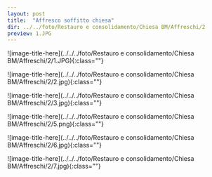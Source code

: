 ```yaml
---
layout: post
title:  "Affresco soffitto chiesa"
dir: ../../foto/Restauro e consolidamento/Chiesa BM/Affreschi/2
preview: 1.JPG
---
```


![image-title-here](../../../foto/Restauro e consolidamento/Chiesa BM/Affreschi/2/1.JPG){:class=""}

![image-title-here](../../../foto/Restauro e consolidamento/Chiesa BM/Affreschi/2/2.jpg){:class=""}

![image-title-here](../../../foto/Restauro e consolidamento/Chiesa BM/Affreschi/2/3.jpg){:class=""}

![image-title-here](../../../foto/Restauro e consolidamento/Chiesa BM/Affreschi/2/5.png){:class=""}

![image-title-here](../../../foto/Restauro e consolidamento/Chiesa BM/Affreschi/2/6.jpg){:class=""}

![image-title-here](../../../foto/Restauro e consolidamento/Chiesa BM/Affreschi/2/7.jpg){:class=""}